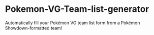 # Pokemon-VG-Team-list-generator
Automatically fill your Pokémon VG team list form from a Pokémon Showdown-formatted team!
